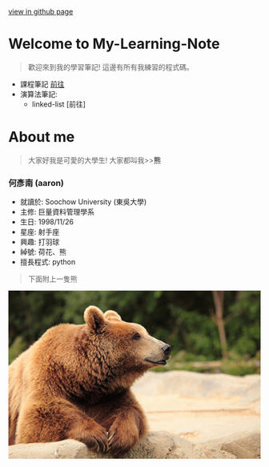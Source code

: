 [view in github page](https://aaron1aaron2.github.io/my-learning-note/)
# Welcome to My-Learning-Note
> 歡迎來到我的學習筆記! 
> 這邊有所有我練習的程式碼。

* 課程筆記 [前往](https://hackmd.io/eyI8SlFBTmqZjkdSEgQb-g)
* 演算法筆記:
  *  linked-list [前往]

# About me
> 大家好我是可愛的大學生! 大家都叫我>>**熊**

### **何彥南** (aaron)
* 就讀於: Soochow University (東吳大學)
* 主修: 巨量資料管理學系
* 生日: 1998/11/26
* 星座: 射手座
* 興趣: 打羽球
* 綽號: 荷花、熊
* 擅長程式: python 

> 下面附上一隻熊

![](image/bear.jpg)


